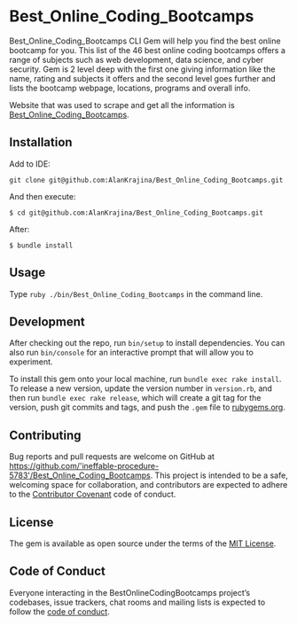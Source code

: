 # Best_Online_Coding_Bootcamps

Best_Online_Coding_Bootcamps CLI Gem will help you find the best online bootcamp for you.
This list of the 46 best online coding bootcamps offers a range of subjects such as web development, data science, and cyber security. 
Gem is 2 level deep with the first one giving information like the name, rating and subjects it offers and the second level goes further and lists the bootcamp webpage, locations, programs and overall info.

Website that was used to scrape and get all the information is [Best_Online_Coding_Bootcamps](https://www.switchup.org/rankings/best-online-bootcamps).

## Installation

Add to IDE:

```
git clone git@github.com:AlanKrajina/Best_Online_Coding_Bootcamps.git
```

And then execute:

    $ cd git@github.com:AlanKrajina/Best_Online_Coding_Bootcamps.git

After:

    $ bundle install
    
    
## Usage

Type `ruby ./bin/Best_Online_Coding_Bootcamps` in the command line.

## Development

After checking out the repo, run `bin/setup` to install dependencies. You can also run `bin/console` for an interactive prompt that will allow you to experiment.

To install this gem onto your local machine, run `bundle exec rake install`. To release a new version, update the version number in `version.rb`, and then run `bundle exec rake release`, which will create a git tag for the version, push git commits and tags, and push the `.gem` file to [rubygems.org](https://rubygems.org).

## Contributing

Bug reports and pull requests are welcome on GitHub at https://github.com/'ineffable-procedure-5783'/Best_Online_Coding_Bootcamps. This project is intended to be a safe, welcoming space for collaboration, and contributors are expected to adhere to the [Contributor Covenant](http://contributor-covenant.org) code of conduct.

## License

The gem is available as open source under the terms of the [MIT License](https://opensource.org/licenses/MIT).

## Code of Conduct

Everyone interacting in the BestOnlineCodingBootcamps project’s codebases, issue trackers, chat rooms and mailing lists is expected to follow the [code of conduct](https://github.com/'ineffable-procedure-5783'/Best_Online_Coding_Bootcamps/blob/master/CODE_OF_CONDUCT.md).
